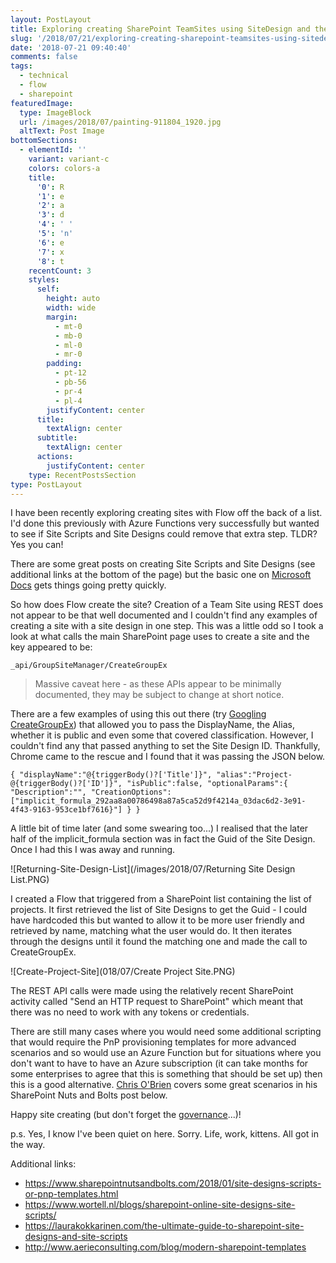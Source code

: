 ```yaml
---
layout: PostLayout
title: Exploring creating SharePoint TeamSites using SiteDesign and the REST API
slug: '/2018/07/21/exploring-creating-sharepoint-teamsites-using-sitedesign-and-the-rest-api'
date: '2018-07-21 09:40:40'
comments: false
tags:
  - technical
  - flow
  - sharepoint
featuredImage:
  type: ImageBlock
  url: /images/2018/07/painting-911804_1920.jpg
  altText: Post Image
bottomSections:
  - elementId: ''
    variant: variant-c
    colors: colors-a
    title:
      '0': R
      '1': e
      '2': a
      '3': d
      '4': ' '
      '5': 'n'
      '6': e
      '7': x
      '8': t
    recentCount: 3
    styles:
      self:
        height: auto
        width: wide
        margin:
          - mt-0
          - mb-0
          - ml-0
          - mr-0
        padding:
          - pt-12
          - pb-56
          - pr-4
          - pl-4
        justifyContent: center
      title:
        textAlign: center
      subtitle:
        textAlign: center
      actions:
        justifyContent: center
    type: RecentPostsSection
type: PostLayout
---
```


I have been recently exploring creating sites with Flow off the back of a list. I'd done this previously with Azure Functions very successfully but wanted to see if Site Scripts and Site Designs could remove that extra step. TLDR? Yes you can!

There are some great posts on creating Site Scripts and Site Designs (see additional links at the bottom of the page) but the basic one on [Microsoft Docs](https://docs.microsoft.com/en-us/sharepoint/dev/declarative-customization/get-started-create-site-design) gets things going pretty quickly.

So how does Flow create the site? Creation of a Team Site using REST does not appear to be that well documented and I couldn't find any examples of creating a site with a site design in one step. This was a little odd so I took a look at what calls the main SharePoint page uses to create a site and the key appeared to be:

`_api/GroupSiteManager/CreateGroupEx`

> Massive caveat here - as these APIs appear to be minimally documented, they may be subject to change at short notice.

There are a few examples of using this out there (try [Googling CreateGroupEx](https://www.google.co.uk/search?q=creategroupex&oq=creategroupex&aqs=chrome..69i57j69i60l4j69i59.2184j0j7&sourceid=chrome&ie=UTF-8)) that allowed you to pass the DisplayName, the Alias, whether it is public and even some that covered classification. However, I couldn't find any that passed anything to set the Site Design ID. Thankfully, Chrome came to the rescue and I found that it was passing the JSON below.

`{ "displayName":"@{triggerBody()?['Title']}", "alias":"Project-@{triggerBody()?['ID']}", "isPublic":false, "optionalParams":{ "Description":"", "CreationOptions":["implicit_formula_292aa8a00786498a87a5ca52d9f4214a_03dac6d2-3e91-4f43-9163-953ce1bf7616}"] } }`

A little bit of time later (and some swearing too...) I realised that the later half of the implicit_formula section was in fact the Guid of the Site Design. Once I had this I was away and running.

![Returning-Site-Design-List](/images/2018/07/Returning Site Design List.PNG)

I created a Flow that triggered from a SharePoint list containing the list of projects. It first retrieved the list of Site Designs to get the Guid - I could have hardcoded this but wanted to allow it to be more user friendly and retrieved by name, matching what the user would do. It then iterates through the designs until it found the matching one and made the call to CreateGroupEx.

![Create-Project-Site](018/07/Create Project Site.PNG)

The REST API calls were made using the relatively recent SharePoint activity called "Send an HTTP request to SharePoint" which meant that there was no need to work with any tokens or credentials.

There are still many cases where you would need some additional scripting that would require the PnP provisioning templates for more advanced scenarios and so would use an Azure Function but for situations where you don't want to have to have an Azure subscription (it can take months for some enterprises to agree that this is something that should be set up) then this is a good alternative. [Chris O'Brien](https://twitter.com/ChrisO_Brien) covers some great scenarios in his SharePoint Nuts and Bolts post below.

Happy site creating (but don't forget the [governance](http://bostonmusicdave.com/balancing-self-service-with-governance-and-control-in-office-365/)...)!

p.s. Yes, I know I've been quiet on here. Sorry. Life, work, kittens. All got in the way.

Additional links:

- https://www.sharepointnutsandbolts.com/2018/01/site-designs-scripts-or-pnp-templates.html
- https://www.wortell.nl/blogs/sharepoint-online-site-designs-site-scripts/
- https://laurakokkarinen.com/the-ultimate-guide-to-sharepoint-site-designs-and-site-scripts
- http://www.aerieconsulting.com/blog/modern-sharepoint-templates
